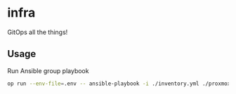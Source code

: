 # infra

GitOps all the things!

## Usage

Run Ansible group playbook

```sh
op run --env-file=.env -- ansible-playbook -i ./inventory.yml ./proxmox_nodes.yml
```
